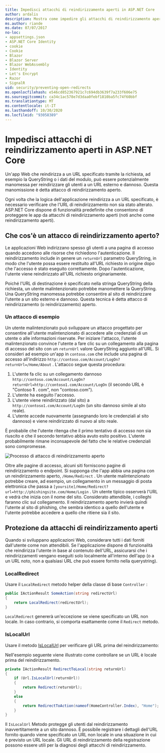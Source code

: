 ```yaml
---
title: Impedisci attacchi di reindirizzamento aperti in ASP.NET Core
author: ardalis
description: Mostra come impedire gli attacchi di reindirizzamento aperti contro un'app ASP.NET Core
ms.author: riande
ms.date: 07/07/2017
no-loc:
- appsettings.json
- ASP.NET Core Identity
- cookie
- Cookie
- Blazor
- Blazor Server
- Blazor WebAssembly
- Identity
- Let's Encrypt
- Razor
- SignalR
uid: security/preventing-open-redirects
ms.openlocfilehash: e546cd852367921c7c694db3639f7a233f606e75
ms.sourcegitcommit: ca34c1ac578e7d3daa0febf1810ba5fc74f60bbf
ms.translationtype: MT
ms.contentlocale: it-IT
ms.lasthandoff: 10/30/2020
ms.locfileid: "93058389"
---
```

# <a name="prevent-open-redirect-attacks-in-aspnet-core"></a>Impedisci attacchi di reindirizzamento aperti in ASP.NET Core

Un'app Web che reindirizza a un URL specificato tramite la richiesta, ad esempio la QueryString o i dati del modulo, può essere potenzialmente manomessa per reindirizzare gli utenti a un URL esterno e dannoso. Questa manomissione è detta attacco di reindirizzamento aperto.

Ogni volta che la logica dell'applicazione reindirizza a un URL specificato, è necessario verificare che l'URL di reindirizzamento non sia stato alterato. ASP.NET Core dispone di funzionalità predefinite che consentono di proteggere le app da attacchi di reindirizzamento aperti (noti anche come reindirizzamento aperti).

## <a name="what-is-an-open-redirect-attack"></a>Che cos'è un attacco di reindirizzamento aperto?

Le applicazioni Web indirizzano spesso gli utenti a una pagina di accesso quando accedono alle risorse che richiedono l'autenticazione. Il reindirizzamento include in genere un `returnUrl` parametro QueryString, in modo che l'utente possa essere restituito all'URL richiesto in origine dopo che l'accesso è stato eseguito correttamente. Dopo l'autenticazione, l'utente viene reindirizzato all'URL richiesto originariamente.

Poiché l'URL di destinazione è specificato nella stringa QueryString della richiesta, un utente malintenzionato potrebbe manomettere la QueryString. Una QueryString manomessa potrebbe consentire al sito di reindirizzare l'utente a un sito esterno e dannoso. Questa tecnica è detta attacco di reindirizzamento (o reindirizzamento) aperto.

### <a name="an-example-attack"></a>Un attacco di esempio

Un utente malintenzionato può sviluppare un attacco progettato per consentire all'utente malintenzionato di accedere alle credenziali di un utente o alle informazioni riservate. Per iniziare l'attacco, l'utente malintenzionato convince l'utente a fare clic su un collegamento alla pagina di accesso del sito con un `returnUrl` valore QueryString aggiunto all'URL. Si consideri ad esempio un'app in `contoso.com` che include una pagina di accesso all'indirizzo `http://contoso.com/Account/LogOn?returnUrl=/Home/About` . L'attacco segue questa procedura:

1. L'utente fa clic su un collegamento dannoso `http://contoso.com/Account/LogOn?returnUrl=http://contoso1.com/Account/LogOn` (il secondo URL è "Contoso **1** . com", non "contoso.com").
2. L'utente ha eseguito l'accesso.
3. L'utente viene reindirizzato (dal sito) a `http://contoso1.com/Account/LogOn` (un sito dannoso simile al sito reale).
4. L'utente accede nuovamente (assegnando loro le credenziali al sito dannoso) e viene reindirizzato di nuovo al sito reale.

È probabile che l'utente ritenga che il primo tentativo di accesso non sia riuscito e che il secondo tentativo abbia avuto esito positivo. L'utente probabilmente rimane inconsapevole del fatto che le relative credenziali sono compromesse.

![Processo di attacco di reindirizzamento aperto](preventing-open-redirects/_static/open-redirection-attack-process.png)

Oltre alle pagine di accesso, alcuni siti forniscono pagine di reindirizzamento o endpoint. Si supponga che l'app abbia una pagina con un reindirizzamento aperto, `/Home/Redirect` . Un utente malintenzionato potrebbe creare, ad esempio, un collegamento in un messaggio di posta elettronica che passa a `[yoursite]/Home/Redirect?url=http://phishingsite.com/Home/Login` . Un utente tipico osserverà l'URL e vedrà che inizia con il nome del sito. Considerato attendibile, i colleghi faranno clic sul collegamento. Il reindirizzamento aperto invierà quindi l'utente al sito di phishing, che sembra identico a quello dell'utente e l'utente potrebbe accedere a quello che ritiene sia il sito.

## <a name="protecting-against-open-redirect-attacks"></a>Protezione da attacchi di reindirizzamento aperti

Quando si sviluppano applicazioni Web, considerare tutti i dati forniti dall'utente come non attendibili. Se l'applicazione dispone di funzionalità che reindirizza l'utente in base al contenuto dell'URL, assicurarsi che i reindirizzamenti vengano eseguiti solo localmente all'interno dell'app (o a un URL noto, non a qualsiasi URL che può essere fornito nella querystring).

### <a name="localredirect"></a>LocalRedirect

Usare il `LocalRedirect` metodo helper della classe di base `Controller` :

```csharp
public IActionResult SomeAction(string redirectUrl)
{
    return LocalRedirect(redirectUrl);
}
```

`LocalRedirect` genererà un'eccezione se viene specificato un URL non locale. In caso contrario, si comporta esattamente come il `Redirect` metodo.

### <a name="islocalurl"></a>IsLocalUrl

Usare il metodo [IsLocalUrl](/dotnet/api/Microsoft.AspNetCore.Mvc.IUrlHelper.islocalurl#Microsoft_AspNetCore_Mvc_IUrlHelper_IsLocalUrl_System_String_) per verificare gli URL prima del reindirizzamento:

Nell'esempio seguente viene illustrato come controllare se un URL è locale prima del reindirizzamento.

```csharp
private IActionResult RedirectToLocal(string returnUrl)
{
    if (Url.IsLocalUrl(returnUrl))
    {
        return Redirect(returnUrl);
    }
    else
    {
        return RedirectToAction(nameof(HomeController.Index), "Home");
    }
}
```

Il `IsLocalUrl` Metodo protegge gli utenti dal reindirizzamento inavvertitamente a un sito dannoso. È possibile registrare i dettagli dell'URL fornito quando viene specificato un URL non locale in una situazione in cui è previsto un URL locale. Gli URL di reindirizzamento della registrazione possono essere utili per la diagnosi degli attacchi di reindirizzamento.
